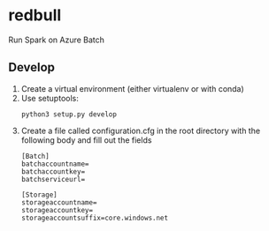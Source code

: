 # redbull
Run Spark on Azure Batch

## Develop

1. Create a virtual environment (either virtualenv or with conda)
2. Use setuptools:
    ```
    python3 setup.py develop
    ```
3. Create a file called configuration.cfg in the root directory with the following body and fill out the fields
    ```
    [Batch]
    batchaccountname=
    batchaccountkey=
    batchserviceurl=

    [Storage]
    storageaccountname=
    storageaccountkey=
    storageaccountsuffix=core.windows.net
    ```